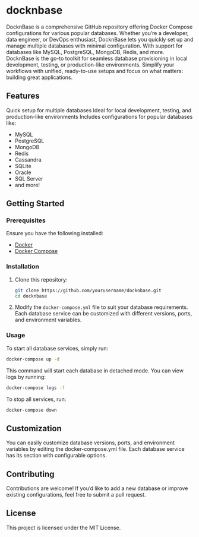 # docknbase
DocknBase is a comprehensive GitHub repository offering Docker Compose configurations for various popular databases. Whether you’re a developer, data engineer, or DevOps enthusiast, DocknBase lets you quickly set up and manage multiple databases with minimal configuration. With support for databases like MySQL, PostgreSQL, MongoDB, Redis, and more. DocknBase is the go-to toolkit for seamless database provisioning in local development, testing, or production-like environments. Simplify your workflows with unified, ready-to-use setups and focus on what matters: building great applications.

## Features
Quick setup for multiple databases
Ideal for local development, testing, and production-like environments
Includes configurations for popular databases like:
- MySQL
- PostgreSQL
- MongoDB
- Redis
- Cassandra
- SQLite
- Oracle
- SQL Server
- and more!

## Getting Started

### Prerequisites

Ensure you have the following installed:

- [Docker](https://www.docker.com/get-started)
- [Docker Compose](https://docs.docker.com/compose/install/)

### Installation

1. Clone this repository:

   ```bash
   git clone https://github.com/yourusername/docknbase.git
   cd docknbase
   ```

2. Modify the `docker-compose.yml` file to suit your database requirements. Each database service can be customized with different versions, ports, and environment variables.


### Usage

To start all database services, simply run:

```bash
docker-compose up -d
```

This command will start each database in detached mode. You can view logs by running:

```bash
docker-compose logs -f
```

To stop all services, run:

```bash
docker-compose down
```

## Customization
You can easily customize database versions, ports, and environment variables by editing the docker-compose.yml file. Each database service has its section with configurable options.

## Contributing
Contributions are welcome! If you’d like to add a new database or improve existing configurations, feel free to submit a pull request.

## License
This project is licensed under the MIT License.


